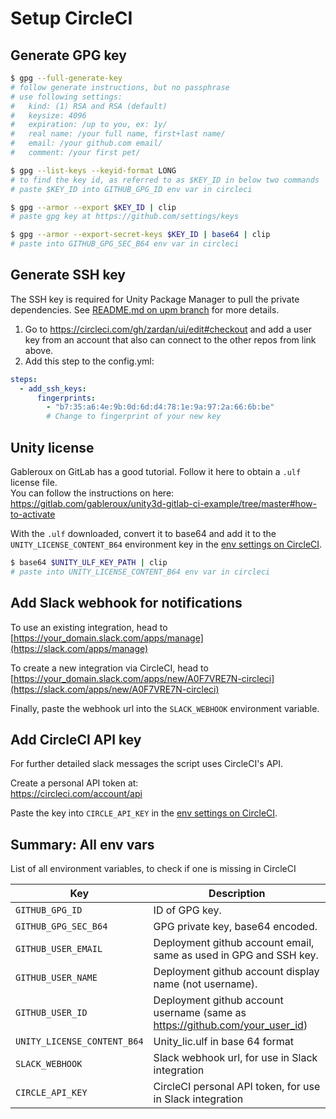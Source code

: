 # Setup CircleCI

## Generate GPG key

```sh
$ gpg --full-generate-key
# follow generate instructions, but no passphrase
# use following settings:
#   kind: (1) RSA and RSA (default)
#   keysize: 4096
#   expiration: /up to you, ex: 1y/
#   real name: /your full name, first+last name/
#   email: /your github.com email/
#   comment: /your first pet/

$ gpg --list-keys --keyid-format LONG
# to find the key id, as referred to as $KEY_ID in below two commands
# paste $KEY_ID into GITHUB_GPG_ID env var in circleci

$ gpg --armor --export $KEY_ID | clip
# paste gpg key at https://github.com/settings/keys

$ gpg --armor --export-secret-keys $KEY_ID | base64 | clip
# paste into GITHUB_GPG_SEC_B64 env var in circleci
```

## Generate SSH key

The SSH key is required for Unity Package Manager to pull the private dependencies.
See [README.md on upm branch](https://github.com/zardan/ui/blob/upm/README.md) for more details.

1. Go to <https://circleci.com/gh/zardan/ui/edit#checkout> and add a user key from an account that also can connect to the other repos from link above.
2. Add this step to the config.yml:

```yml
steps:
  - add_ssh_keys:
      fingerprints:
        - "b7:35:a6:4e:9b:0d:6d:d4:78:1e:9a:97:2a:66:6b:be"
        # Change to fingerprint of your new key
```

## Unity license

Gableroux on GitLab has a good tutorial. Follow it here to obtain a `.ulf` license file.  
You can follow the instructions on here: <https://gitlab.com/gableroux/unity3d-gitlab-ci-example/tree/master#how-to-activate>

With the `.ulf` downloaded, convert it to base64 and add it to the `UNITY_LICENSE_CONTENT_B64` environment key in the [env settings on CircleCI](https://circleci.com/gh/zardan/ui/edit#env-vars).

```sh
$ base64 $UNITY_ULF_KEY_PATH | clip
# paste into UNITY_LICENSE_CONTENT_B64 env var in circleci
```

## Add Slack webhook for notifications

To use an existing integration, head to  
[https://your_domain.slack.com/apps/manage](https://slack.com/apps/manage)

To create a new integration via CircleCI, head to  
[https://your_domain.slack.com/apps/new/A0F7VRE7N-circleci](https://slack.com/apps/new/A0F7VRE7N-circleci)

Finally, paste the webhook url into the `SLACK_WEBHOOK` environment variable.

## Add CircleCI API key

For further detailed slack messages the script uses CircleCI's API.

Create a personal API token at:  
<https://circleci.com/account/api>

Paste the key into `CIRCLE_API_KEY` in the [env settings on CircleCI](https://circleci.com/gh/zardan/ui/edit#env-vars).

## Summary: All env vars

List of all environment variables, to check if one is missing in CircleCI

| Key                         | Description |
| --------------------------- | ----------- |
| `GITHUB_GPG_ID`             | ID of GPG key. |
| `GITHUB_GPG_SEC_B64`        | GPG private key, base64 encoded. |
| `GITHUB_USER_EMAIL`         | Deployment github account email, same as used in GPG and SSH key. |
| `GITHUB_USER_NAME`          | Deployment github account display name (not username). |
| `GITHUB_USER_ID`            | Deployment github account username (same as <https://github.com/your_user_id>) |
| `UNITY_LICENSE_CONTENT_B64` | Unity_lic.ulf in base 64 format |
| `SLACK_WEBHOOK`             | Slack webhook url, for use in Slack integration |
| `CIRCLE_API_KEY`            | CircleCI personal API token, for use in Slack integration |
